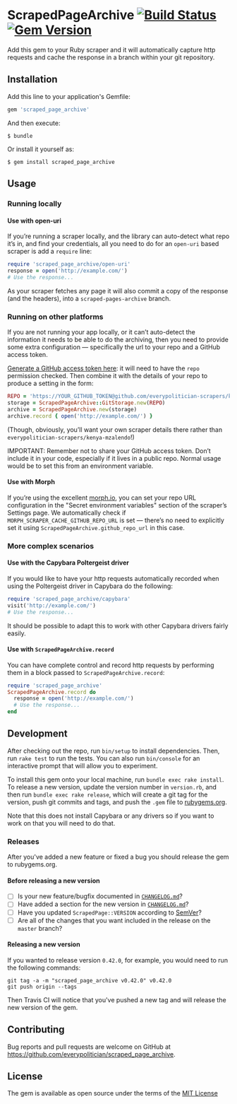 # ScrapedPageArchive [![Build Status](https://travis-ci.org/everypolitician/scraped_page_archive.svg?branch=master)](https://travis-ci.org/everypolitician/scraped_page_archive) [![Gem Version](https://badge.fury.io/rb/scraped_page_archive.svg)](https://badge.fury.io/rb/scraped_page_archive)

Add this gem to your Ruby scraper and it will automatically capture http requests
and cache the response in a branch within your git repository.

## Installation

Add this line to your application's Gemfile:

```ruby
gem 'scraped_page_archive'
```

And then execute:

    $ bundle

Or install it yourself as:

    $ gem install scraped_page_archive

## Usage

### Running locally

#### Use with open-uri

If you’re running a scraper locally, and the library can auto-detect
what repo it’s in, and find your credentials, all you need to do for an
`open-uri` based scraper is add a `require` line:

```ruby
require 'scraped_page_archive/open-uri'
response = open('http://example.com/')
# Use the response...
```

As your scraper fetches any page it will also commit a copy of the
response (and the headers), into a `scraped-pages-archive` branch.

### Running on other platforms

If you are not running your app locally, or it can’t auto-detect the
information it needs to be able to do the archiving, then you need to
provide some extra configuration — specifically the url to your repo and
a GitHub access token.

[Generate a GitHub access token here](https://github.com/settings/tokens):
it will need to have the `repo` permission checked. Then combine it with
the details of your repo to produce a setting in the form:


```ruby
REPO = 'https://YOUR_GITHUB_TOKEN@github.com/everypolitician-scrapers/kenya-mzalendo'
storage = ScrapedPageArchive::GitStorage.new(REPO)
archive = ScrapedPageArchive.new(storage)
archive.record { open('http://example.com/') }
```

(Though, obviously, you’ll want your own scraper details there rather than
`everypolitician-scrapers/kenya-mzalendo`!)

IMPORTANT: Remember not to share your GitHub access token. Don’t include
it in your code, especially if it lives in a public repo. Normal usage
would be to set this from an environment variable.

#### Use with Morph

If you’re using the excellent [morph.io](https://morph.io), you can set
your repo URL configuration in the "Secret environment variables"
section of the scraper’s Settings page. We automatically check if
`MORPH_SCRAPER_CACHE_GITHUB_REPO_URL` is set — there’s no need to
explicitly set it using `ScrapedPageArchive.github_repo_url` in this
case.


### More complex scenarios

#### Use with the Capybara Poltergeist driver

If you would like to have your http requests automatically recorded when using the Poltergeist driver in Capybara do the following:

```ruby
require 'scraped_page_archive/capybara'
visit('http://example.com/')
# Use the response...
```

It should be possible to adapt this to work with other Capybara drivers
fairly easily.

#### Use with `ScrapedPageArchive.record`

You can have complete control and record http requests by performing them in a block passed to `ScrapedPageArchive.record`:

```ruby
require 'scraped_page_archive'
ScrapedPageArchive.record do
  response = open('http://example.com/')
  # Use the response...
end
```

## Development

After checking out the repo, run `bin/setup` to install dependencies. Then, run `rake test` to run the tests. You can also run `bin/console` for an interactive prompt that will allow you to experiment.

To install this gem onto your local machine, run `bundle exec rake install`. To release a new version, update the version number in `version.rb`, and then run `bundle exec rake release`, which will create a git tag for the version, push git commits and tags, and push the `.gem` file to [rubygems.org](https://rubygems.org).

Note that this does not install Capybara or any drivers so if you want
to work on that you will need to do that.

### Releases

After you've added a new feature or fixed a bug you should release the gem to rubygems.org.

#### Before releasing a new version

- [ ] Is your new feature/bugfix documented in [`CHANGELOG.md`](CHANGELOG.md)?
- [ ] Have added a section for the new version in [`CHANGELOG.md`](CHANGELOG.md)?
- [ ] Have you updated `ScrapedPage::VERSION` according to [SemVer](http://semver.org/)?
- [ ] Are all of the changes that you want included in the release on the `master` branch?

#### Releasing a new version

If you wanted to release version `0.42.0`, for example, you would need to run the following commands:

    git tag -a -m "scraped_page_archive v0.42.0" v0.42.0
    git push origin --tags

Then Travis CI will notice that you've pushed a new tag and will release the new version of the gem.

## Contributing

Bug reports and pull requests are welcome on GitHub at https://github.com/everypolitician/scraped_page_archive.

## License

The gem is available as open source under the terms of the [MIT License](http://opensource.org/licenses/MIT)
